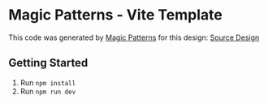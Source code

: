 # Magic Patterns - Vite Template

This code was generated by [Magic Patterns](https://magicpatterns.com) for this design: [Source Design](https://www.magicpatterns.com/c/a4w5teef4ervjpqbsrpddq)

## Getting Started

1. Run `npm install`
2. Run `npm run dev`
